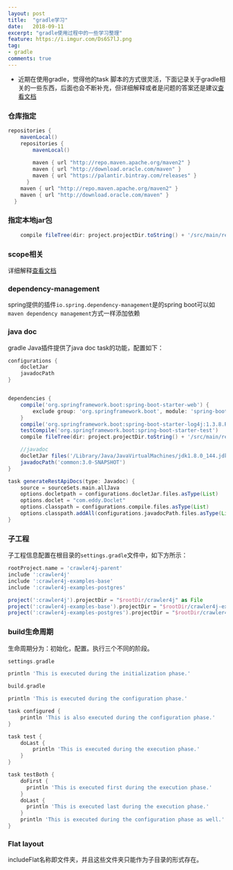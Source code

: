 ```yaml
---
layout: post
title:  "gradle学习"
date:   2018-09-11
excerpt: "gradle使用过程中的一些学习整理"
feature: https://i.imgur.com/Ds6S7lJ.png
tag:
- gradle
comments: true
---
```

* 近期在使用gradle，觉得他的task 脚本的方式很灵活，下面记录关于gradle相关的一些东西，后面也会不断补充，但详细解释或者是问题的答案还是建议[查看文档](https://docs.gradle.org/current/userguide/userguide.html)

### 仓库指定

``` gradle
repositories {
    mavenLocal()
    repositories {
        mavenLocal()
        
        maven { url "http://repo.maven.apache.org/maven2" }
        maven { url "http://download.oracle.com/maven" }
        maven { url "https://palantir.bintray.com/releases" }
      }
    maven { url "http://repo.maven.apache.org/maven2" }
    maven { url "http://download.oracle.com/maven" }
  }
````

### 指定本地jar包

``` gradle
    compile fileTree(dir: project.projectDir.toString() + '/src/main/resources/libs', include: ['*.jar'])
```

### scope相关

详细解释[查看文档](https://docs.gradle.org/current/userguide/java_plugin.html#sec:java_plugin_and_dependency_management)

### dependency-management

spring提供的插件`io.spring.dependency-management`是的spring boot可以如`maven dependency management`方式一样添加依赖

### java doc

gradle Java插件提供了java doc task的功能，配置如下：

``` gradle
configurations {
    docletJar
    javadocPath
}


dependencies {
    compile('org.springframework.boot:spring-boot-starter-web') {
        exclude group: 'org.springframework.boot', module: 'spring-boot-starter-logging'
    }
    compile('org.springframework.boot:spring-boot-starter-log4j:1.3.8.RELEASE')
    testCompile('org.springframework.boot:spring-boot-starter-test')
    compile fileTree(dir: project.projectDir.toString() + '/src/main/resources/libs', include: ['*.jar'])

    //javadoc
    docletJar files('/Library/Java/JavaVirtualMachines/jdk1.8.0_144.jdk/Contents/Home/lib/tools.jar')
    javadocPath('common:3.0-SNAPSHOT')
}

task generateRestApiDocs(type: Javadoc) {
    source = sourceSets.main.allJava
    options.docletpath = configurations.docletJar.files.asType(List)
    options.doclet = "com.eddy.Doclet"
    options.classpath = configurations.compile.files.asType(List)
    options.classpath.addAll(configurations.javadocPath.files.asType(List))
}
```

### 子工程

子工程信息配置在根目录的`settings.gradle`文件中，如下方所示：

``` gradle
rootProject.name = 'crawler4j-parent'
include ':crawler4j'
include ':crawler4j-examples-base'
include ':crawler4j-examples-postgres'

project(':crawler4j').projectDir = "$rootDir/crawler4j" as File
project(':crawler4j-examples-base').projectDir = "$rootDir/crawler4j-examples/crawler4j-examples-base" as File
project(':crawler4j-examples-postgres').projectDir = "$rootDir/crawler4j-examples/crawler4j-examples-postgres" as File
```

### build生命周期

生命周期分为：初始化，配置。执行三个不同的阶段。

``` groovy
settings.gradle

println 'This is executed during the initialization phase.'

build.gradle

println 'This is executed during the configuration phase.'

task configured {
    println 'This is also executed during the configuration phase.'
}

task test {
    doLast {
        println 'This is executed during the execution phase.'
    }
}

task testBoth {
	doFirst {
	  println 'This is executed first during the execution phase.'
	}
	doLast {
	  println 'This is executed last during the execution phase.'
	}
	println 'This is executed during the configuration phase as well.'
}
```

### Flat layout

includeFlat名称即文件夹，并且这些文件夹只能作为子目录的形式存在。
